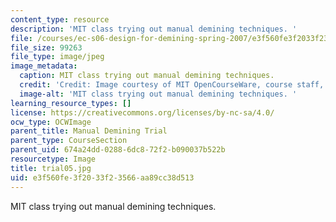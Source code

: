 ```yaml
---
content_type: resource
description: 'MIT class trying out manual demining techniques. '
file: /courses/ec-s06-design-for-demining-spring-2007/e3f560fe3f2033f23566aa89cc38d513_trial05.jpg
file_size: 99263
file_type: image/jpeg
image_metadata:
  caption: MIT class trying out manual demining techniques.
  credit: 'Credit: Image courtesy of MIT OpenCourseWare, course staff, and students.'
  image-alt: 'MIT class trying out manual demining techniques. '
learning_resource_types: []
license: https://creativecommons.org/licenses/by-nc-sa/4.0/
ocw_type: OCWImage
parent_title: Manual Demining Trial
parent_type: CourseSection
parent_uid: 674a24dd-0288-6dc8-72f2-b090037b522b
resourcetype: Image
title: trial05.jpg
uid: e3f560fe-3f20-33f2-3566-aa89cc38d513
---
```

MIT class trying out manual demining techniques. 